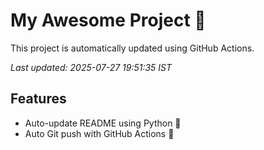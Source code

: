 # My Awesome Project 🚀

This project is automatically updated using GitHub Actions.

_Last updated: 2025-07-27 19:51:35 IST_

## Features
- Auto-update README using Python 🐍
- Auto Git push with GitHub Actions 🤖
